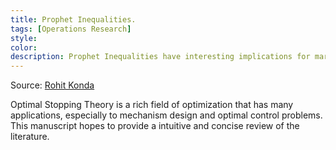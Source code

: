 ```yaml
---
title: Prophet Inequalities.
tags: [Operations Research]
style: 
color: 
description: Prophet Inequalities have interesting implications for market designs.
---
```


Source: [Rohit Konda](https://www.overleaf.com/read/pygbdgbxprff)

Optimal Stopping Theory is a rich field of optimization that has many applications, especially to mechanism design and optimal control problems. This manuscript hopes to provide a intuitive and concise review of the literature.